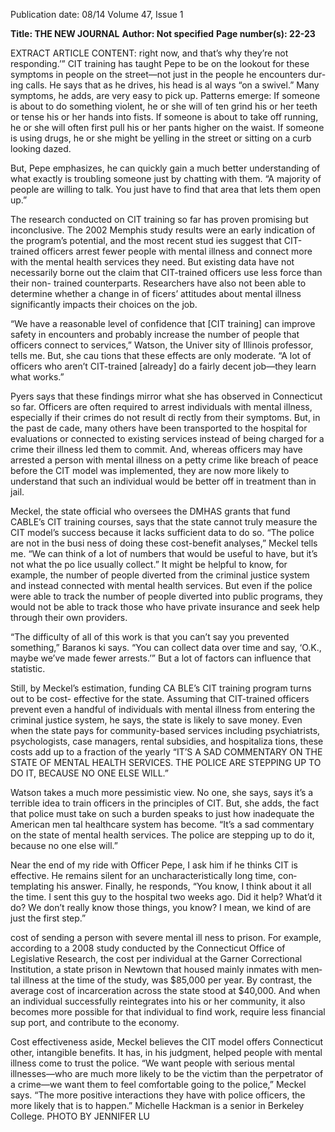 Publication date: 08/14
Volume 47, Issue 1

**Title: THE NEW JOURNAL**
**Author: Not specified**
**Page number(s): 22-23**

EXTRACT ARTICLE CONTENT:
right now, and that’s why they’re not responding.’”
CIT training has taught Pepe to be on the 
lookout for these symptoms in people on the 
street—not just in the people he encounters dur­
ing calls. He says that as he drives, his head is al­
ways “on a swivel.” Many symptoms, he adds, are 
very easy to pick up. Patterns emerge: If someone 
is about to do something violent, he or she will of­
ten grind his or her teeth or tense his or her hands 
into fists. If someone is about to take off running, 
he or she will often first pull his or her pants higher 
on the waist. If someone is using drugs, he or she 
might be yelling in the street or sitting on a curb 
looking dazed.

But, Pepe emphasizes, he can quickly gain 
a much better understanding of what exactly is 
troubling someone just by chatting with them. “A 
majority of people are willing to talk. You just have 
to find that area that lets them open up.”

The research conducted on CIT training so far 
has proven promising but inconclusive. The 2002 
Memphis study results were an early indication of 
the program’s potential, and the most recent stud­
ies suggest that CIT-trained officers arrest fewer 
people with mental illness and connect more with 
the mental health services they need. But existing 
data have not necessarily borne out the claim that 
CIT-trained officers use less force than their non-
trained counterparts. Researchers have also not 
been able to determine whether a change in of­
ficers’ attitudes about mental illness significantly 
impacts their choices on the job. 

“We have a reasonable level of confidence that 
[CIT training] can improve safety in encounters 
and probably increase the number of people that 
officers connect to services,” Watson, the Univer­
sity of Illinois professor, tells me. But, she cau­
tions that these effects are only moderate. “A lot 
of officers who aren’t CIT-trained [already] do a 
fairly decent job—they learn what works.”

Pyers says that these findings mirror what she 
has observed in Connecticut so far. Officers are 
often required to arrest individuals with mental 
illness, especially if their crimes do not result di­
rectly from their symptoms. But, in the past de­
cade, many others have been transported to the 
hospital for evaluations or connected to existing 
services instead of being charged for a crime their 
illness led them to commit. And, whereas officers 
may have arrested a person with mental illness on 
a petty crime like breach of peace before the CIT 
model was implemented, they are now more likely 
to understand that such an individual would be 
better off in treatment than in jail. 

Meckel, the state official who oversees the 
DMHAS grants that fund CABLE’s CIT training 
courses, says that the state cannot truly measure 
the CIT model’s success because it lacks sufficient 
data to do so. “The police are not in the busi­
ness of doing these cost-benefit analyses,” Meckel 
tells me. “We can think of a lot of numbers that 
would be useful to have, but it’s not what the po­
lice usually collect.” It might be helpful to know, 
for example, the number of people diverted from 
the criminal justice system and instead connected 
with mental health services. But even if the police 
were able to track the number of people diverted 
into public programs, they would not be able to 
track those who have private insurance and seek 
help through their own providers.

“The difficulty of all of this work is that you 
can’t say you prevented something,” Baranos­
ki says. “You can collect data over time and say, 
‘O.K., maybe we’ve made fewer arrests.’” But a lot 
of factors can influence that statistic.

Still, by Meckel’s estimation, funding CA­
BLE’s CIT training program turns out to be cost-
effective for the state. Assuming that CIT-trained 
officers prevent even a handful of individuals with 
mental illness from entering the criminal justice 
system, he says, the state is likely to save money. 
Even when the state pays for community-based 
services including psychiatrists, psychologists, 
case managers, rental subsidies, and hospitaliza­
tions, these costs add up to a fraction of the yearly 
“IT’S A SAD COMMENTARY 
ON THE STATE OF MENTAL 
HEALTH SERVICES. THE POLICE 
ARE STEPPING UP TO DO IT, 
BECAUSE NO ONE ELSE WILL.”


Watson takes a much more pessimistic view. 
No one, she says, says it’s a terrible idea to train 
officers in the principles of CIT. But, she adds, 
the fact that police must take on such a burden 
speaks to just how inadequate the American men­
tal healthcare system has become.
 “It’s a sad commentary on the state of mental 
health services. The police are stepping up to do 
it, because no one else will.”

Near the end of my ride with Officer Pepe, I 
ask him if he thinks CIT is effective. He remains 
silent for an uncharacteristically long time, con­
templating his answer. Finally, he responds, “You 
know, I think about it all the time. I sent this guy 
to the hospital two weeks ago. Did it help? What’d 
it do? We don’t really know those things, you 
know? I mean, we kind of are just the first step.”

cost of sending a person with severe mental ill­
ness to prison. For example, according to a 2008 
study conducted by the Connecticut Office of 
Legislative Research, the cost per individual at the 
Garner Correctional Institution, a state prison in 
Newtown that housed mainly inmates with men­
tal illness at the time of the study, was $85,000 per 
year. By contrast, the average cost of incarceration 
across the state stood at $40,000. And when an 
individual successfully reintegrates into his or her 
community, it also becomes more possible for that 
individual to find work, require less financial sup­
port, and contribute to the economy.

Cost effectiveness aside, Meckel believes the 
CIT model offers Connecticut other, intangible 
benefits. It has, in his judgment, helped people 
with mental illness come to trust the police. “We 
want people with serious mental illnesses—who 
are much more likely to be the victim than the 
perpetrator of a crime—we want them to feel 
comfortable going to the police,” Meckel says. 
“The more positive interactions they have with 
police officers, the more likely that is to happen.” 
Michelle Hackman is a senior 
in Berkeley College.
PHOTO BY JENNIFER LU